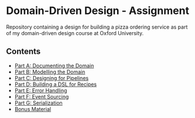 # Domain-Driven Design - Assignment

Repository containing a design for building a pizza ordering service as part of my domain-driven design course at Oxford University.

## Contents

- [Part A: Documenting the Domain](./PartA/README.md)
- [Part B: Modelling the Domain](./PartB/README.md)
- [Part C: Designing for Pipelines](./PartC/README.md)
- [Part D: Building a DSL for Recipes](./PartD/README.md)
- [Part E: Error Handling](./PartE/README.md)
- [Part F: Event Sourcing]()
- [Part G: Serialization]()
- [Bonus Material]()
